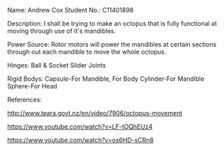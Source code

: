 Name: Andrew Cox
Student No.: C11401898

Description:
I shall be trying to make an octopus that is 
fully functional at moving through use of it's mandibles.

Power Source:
Rotor motors will power the mandibles at certain sections
through out each mandible to move the whole octopus.

Hinges:
Ball & Socket
Slider Joints

Rigid Bodys:
Capsule-For Mandible, For Body
Cylinder-For Mandible
Sphere-For Head

References:

http://www.teara.govt.nz/en/video/7906/octopus-movement

https://www.youtube.com/watch?v=LF-tOQhEUz4

https://www.youtube.com/watch?v=os6HD-sCRn8
